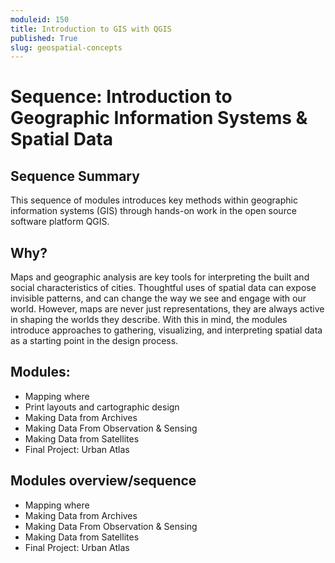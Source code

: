 ```yaml
---
moduleid: 150
title: Introduction to GIS with QGIS
published: True
slug: geospatial-concepts
---
```


# Sequence: Introduction to Geographic Information Systems & Spatial Data

## Sequence Summary

This sequence of modules introduces key methods within geographic information systems (GIS) through hands-on work in the open source software platform QGIS.  

## Why?

Maps and geographic analysis are key tools for interpreting the built and social characteristics of cities. Thoughtful uses of spatial data can expose invisible patterns, and can change the way we see and engage with our world. However, maps are never just representations, they are always active in shaping the worlds they describe. With this in mind, the modules introduce approaches to gathering, visualizing, and interpreting spatial data as a starting point in the design process.

## Modules:

- Mapping where
- Print layouts and cartographic design
- Making Data from Archives
- Making Data From Observation & Sensing
- Making Data from Satellites
- Final Project: Urban Atlas


## Modules overview/sequence
- Mapping where
- Making Data from Archives
- Making Data From Observation & Sensing
- Making Data from Satellites
- Final Project: Urban Atlas
